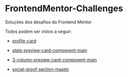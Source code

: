 # FrontendMentor-Challenges

Soluções dos desafios do Frontend Mentor

Todos podem ser vistos a seguir:

- [profile-card](https://cartao-perfil-component.netlify.app/)

- [stats-preview-card-component-main](https://card-stats-preview-component.netlify.app/)

- [3-column-preview-card-component-main](https://columns-preview-card-component-main.netlify.app/) 

- [social-proof-section-master](https://section-social-proof-master.netlify.app/)

